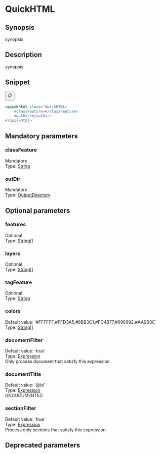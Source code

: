 <h1 class="module">QuickHTML</h1>

## Synopsis

synopsis

## Description

synopsis

## Snippet



<button class="copy-code-button" title="Copy to clipboard" onclick="copy_code(this)">📋</button>
```xml
<quickhtml class="QuickHTML>
    <classFeature></classFeature>
    <outDir></outDir>
</quickhtml>
```

## Mandatory parameters

<h3 id="classFeature" class="param">classFeature</h3>

<div class="param-level param-level-mandatory">Mandatory
</div>
<div class="param-type">Type: <a href="../converter/java.lang.String" class="converter">String</a>
</div>


<h3 id="outDir" class="param">outDir</h3>

<div class="param-level param-level-mandatory">Mandatory
</div>
<div class="param-type">Type: <a href="../converter/fr.inra.maiage.bibliome.util.files.OutputDirectory" class="converter">OutputDirectory</a>
</div>


## Optional parameters

<h3 id="features" class="param">features</h3>

<div class="param-level param-level-optional">Optional
</div>
<div class="param-type">Type: <a href="../converter/java.lang.String%5B%5D" class="converter">String[]</a>
</div>


<h3 id="layers" class="param">layers</h3>

<div class="param-level param-level-optional">Optional
</div>
<div class="param-type">Type: <a href="../converter/java.lang.String%5B%5D" class="converter">String[]</a>
</div>


<h3 id="tagFeature" class="param">tagFeature</h3>

<div class="param-level param-level-optional">Optional
</div>
<div class="param-type">Type: <a href="../converter/java.lang.String" class="converter">String</a>
</div>


<h3 id="colors" class="param">colors</h3>

<div class="param-level param-level-default-value">Default value: `#FFFFFF,#FFD3A5,#8BB3C1,#FC4B77,#996992,#AA9B8C`
</div>
<div class="param-type">Type: <a href="../converter/java.lang.String%5B%5D" class="converter">String[]</a>
</div>


<h3 id="documentFilter" class="param">documentFilter</h3>

<div class="param-level param-level-default-value">Default value: `true`
</div>
<div class="param-type">Type: <a href="../converter/fr.inra.maiage.bibliome.alvisnlp.core.corpus.expressions.Expression" class="converter">Expression</a>
</div>
Only process document that satisfy this expression.

<h3 id="documentTitle" class="param">documentTitle</h3>

<div class="param-level param-level-default-value">Default value: `@id`
</div>
<div class="param-type">Type: <a href="../converter/fr.inra.maiage.bibliome.alvisnlp.core.corpus.expressions.Expression" class="converter">Expression</a>
</div>
UNDOCUMENTED

<h3 id="sectionFilter" class="param">sectionFilter</h3>

<div class="param-level param-level-default-value">Default value: `true`
</div>
<div class="param-type">Type: <a href="../converter/fr.inra.maiage.bibliome.alvisnlp.core.corpus.expressions.Expression" class="converter">Expression</a>
</div>
Process only sections that satisfy this expression.

## Deprecated parameters

